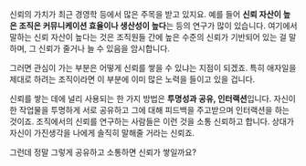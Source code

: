 신뢰의 가치가 최근 경영학 등에서 많은 주목을 받고 있지요. 예를 들어 **신뢰 자산이 높은 조직은 커뮤니케이션 효율이나 생산성이 높다**는 등의 연구가 많이 있습니다. 여기에서 말하는 신뢰 자산이 높다는 것은 조직원들 간에 높은 수준의 신뢰가 기반되어 있는 걸 말하며, 그 신뢰가 줄거나 늘 수 있음을 암시합니다.

그러면 관심이 가는 부분은 어떻게 신뢰를 쌓을 수 있냐는 지점이 되겠죠. 특히 애자일을 제대로 하려는 조직이라면 이 부분에 이미 많은 노력을 들이고 있을 겁니다.

신뢰를 쌓는 데에 널리 사용되는 한 가지 방법은 **투명성과 공유, 인터랙션**입니다. 자신이 한 작업물을 투명하게 서로 공유하고 그에 대해 피드백을 주고받으며 인터랙션을 하는 것이죠. 조직에서의 신뢰를 연구하는 사람들은 이런 것을 소통 신뢰하고 합니다. 상대가 자신이 가진생각을 나에게 솔직히 말해줄 거라는 신뢰죠.

그런데 정말 그렇게 공유하고 소통하면 신뢰가 쌓일까요?